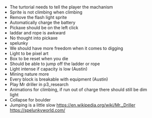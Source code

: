 - The turtorial needs to tell the player the machanism
- Sprite is not climbing when climbing
- Remove the flash light sprite
- Automatically charge the battery
- Pickaxe should be on the left click
- laddar and rope is awkward
- No thought into pickaxe
- spelunky
- We should have more freedom when it comes to digging
- Light to be pixel art
- Box to be reset when you die
- Should be able to jump off the ladder or rope
- Light intense if capacity is low (Austin)
- Mining nature more
- Every block is breakable with equipment (Austin)
- Play Mr driller in p3_research
- Animations for climbing, if run out of charge there should still be dim light
- Collapse for boulder
- Jumping is a little slow
https://en.wikipedia.org/wiki/Mr._Driller
https://spelunkyworld.com/
